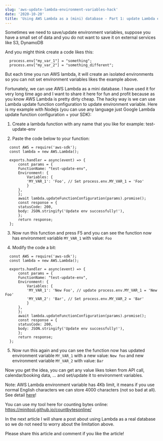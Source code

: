 ```yaml
---
slug: 'aws-update-lambda-environment-variables-hack'
date: '2020-10-20'
title: 'Using AWS Lambda as a (mini) database - Part 1: update Lambda environment variables hack'
---
```


Sometimes we need to save/update environment variables, suppose you have a small set of data and you do not want to save it on external services like S3, DynamoDB

And you might think create a code likes this:

```
  process.env["my_var_1"] = "something";
  process.env["my_var_2"] = "something_different";
```

But each time you run AWS lambda, it will create an isolated environments so you can not set environment variables likes the example above.

Fortunately, we can use AWS Lambda as a mini database. I have used it for very long time ago and I want to share it here for fun and profit because as you know AWS Lambda is pretty dirty cheap. The hacky way is we can use Lambda update function configuration to update environment variable. Here is my example with Nodejs (you can use any language just Google Lambda update function configuration + your SDK):

1. Create a lambda function with any name that you like for example: test-update-env

2. Paste the code below to your function:

```
  const AWS = require('aws-sdk');
  const lambda = new AWS.Lambda();

  exports.handler = async(event) => {
      const params = {
	  FunctionName: "test-update-env",
	  Environment: {
	      Variables: {
		  'MY_VAR_1': 'Foo', // Set process.env.MY_VAR_1 = 'Foo'
	      }
	  },
      };
      await lambda.updateFunctionConfiguration(params).promise();
      const response = {
	  statusCode: 200,
	  body: JSON.stringify('Update env successfully!'),
      };
      return response;
  };
```

3. Now run this function and press F5 and you can see the function now has environment variable `MY_VAR_1` with value: `Foo`

4. Modify the code a bit:

```
  const AWS = require('aws-sdk');
  const lambda = new AWS.Lambda();

  exports.handler = async(event) => {
      const params = {
	  FunctionName: "test-update-env",
	  Environment: {
	      Variables: {
		  'MY_VAR_1': 'New Foo', // update process.env.MY_VAR_1 = 'New Foo'
		  'MY_VAR_2': 'Bar', // Set process.env.MY_VAR_2 = 'Bar'
	      }
	  },
      };
      await lambda.updateFunctionConfiguration(params).promise();
      const response = {
	  statusCode: 200,
	  body: JSON.stringify('Update env successfully!'),
      };
      return response;
  };
```

5. Now run this again and you can see the function now has updated environment variable `MY_VAR_1` with a new value: `New foo` and new environment variable `MY_VAR_2` with value: `Bar`

Now you get the idea, you can get any value likes token from API call, calendar/booking data, ... and set/update it to environment variables.

Note: AWS Lambda environment variable has 4Kb limit, it means if you use normal English characters we can store 4000 characters (not so bad at all). See detail [here](https://docs.aws.amazon.com/lambda/latest/dg/gettingstarted-limits.html)!

You can use my tool here for counting bytes online: https://minitool.github.io/countbytesonline/

In the next article I will share a post about using Lambda as a real database so we do not need to worry about the limitation above.

Please share this article and comment if you like the article!
